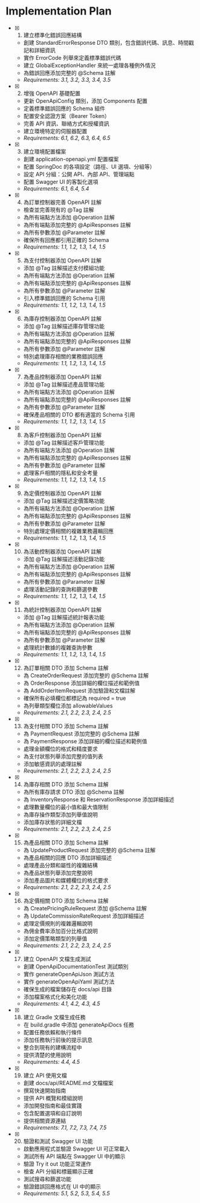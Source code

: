 # Implementation Plan

- [x] 1. 建立標準化錯誤回應結構
  - 創建 StandardErrorResponse DTO 類別，包含錯誤代碼、訊息、時間戳記和詳細資訊
  - 實作 ErrorCode 列舉來定義標準錯誤代碼
  - 建立 GlobalExceptionHandler 來統一處理各種例外情況
  - 為錯誤回應添加完整的 @Schema 註解
  - _Requirements: 3.1, 3.2, 3.3, 3.4, 3.5_

- [x] 2. 增強 OpenAPI 基礎配置
  - 更新 OpenApiConfig 類別，添加 Components 配置
  - 定義標準錯誤回應的 Schema 組件
  - 配置安全認證方案（Bearer Token）
  - 完善 API 資訊、聯絡方式和授權資訊
  - 建立環境特定的伺服器配置
  - _Requirements: 6.1, 6.2, 6.3, 6.4, 6.5_

- [x] 3. 建立環境配置檔案
  - 創建 application-openapi.yml 配置檔案
  - 配置 SpringDoc 的各項設定（路徑、UI 選項、分組等）
  - 設定 API 分組：公開 API、內部 API、管理端點
  - 配置 Swagger UI 的客製化選項
  - _Requirements: 6.1, 6.4, 5.4_

- [x] 4. 為訂單控制器完善 OpenAPI 註解
  - 檢查並完善現有的 @Tag 註解
  - 為所有端點方法添加 @Operation 註解
  - 為所有端點添加完整的 @ApiResponses 註解
  - 為所有參數添加 @Parameter 註解
  - 確保所有回應都引用正確的 Schema
  - _Requirements: 1.1, 1.2, 1.3, 1.4, 1.5_

- [x] 5. 為支付控制器添加 OpenAPI 註解
  - 添加 @Tag 註解描述支付模組功能
  - 為所有端點方法添加 @Operation 註解
  - 為所有端點添加完整的 @ApiResponses 註解
  - 為所有參數添加 @Parameter 註解
  - 引入標準錯誤回應的 Schema 引用
  - _Requirements: 1.1, 1.2, 1.3, 1.4, 1.5_

- [x] 6. 為庫存控制器添加 OpenAPI 註解
  - 添加 @Tag 註解描述庫存管理功能
  - 為所有端點方法添加 @Operation 註解
  - 為所有端點添加完整的 @ApiResponses 註解
  - 為所有參數添加 @Parameter 註解
  - 特別處理庫存相關的業務錯誤回應
  - _Requirements: 1.1, 1.2, 1.3, 1.4, 1.5_

- [x] 7. 為產品控制器添加 OpenAPI 註解
  - 添加 @Tag 註解描述產品管理功能
  - 為所有端點方法添加 @Operation 註解
  - 為所有端點添加完整的 @ApiResponses 註解
  - 為所有參數添加 @Parameter 註解
  - 確保產品相關的 DTO 都有適當的 Schema 引用
  - _Requirements: 1.1, 1.2, 1.3, 1.4, 1.5_

- [x] 8. 為客戶控制器添加 OpenAPI 註解
  - 添加 @Tag 註解描述客戶管理功能
  - 為所有端點方法添加 @Operation 註解
  - 為所有端點添加完整的 @ApiResponses 註解
  - 為所有參數添加 @Parameter 註解
  - 處理客戶相關的隱私和安全考量
  - _Requirements: 1.1, 1.2, 1.3, 1.4, 1.5_

- [x] 9. 為定價控制器添加 OpenAPI 註解
  - 添加 @Tag 註解描述定價策略功能
  - 為所有端點方法添加 @Operation 註解
  - 為所有端點添加完整的 @ApiResponses 註解
  - 為所有參數添加 @Parameter 註解
  - 特別處理定價相關的複雜業務邏輯回應
  - _Requirements: 1.1, 1.2, 1.3, 1.4, 1.5_

- [x] 10. 為活動控制器添加 OpenAPI 註解
  - 添加 @Tag 註解描述活動記錄功能
  - 為所有端點方法添加 @Operation 註解
  - 為所有端點添加完整的 @ApiResponses 註解
  - 為所有參數添加 @Parameter 註解
  - 處理活動記錄的查詢和篩選參數
  - _Requirements: 1.1, 1.2, 1.3, 1.4, 1.5_

- [x] 11. 為統計控制器添加 OpenAPI 註解
  - 添加 @Tag 註解描述統計報表功能
  - 為所有端點方法添加 @Operation 註解
  - 為所有端點添加完整的 @ApiResponses 註解
  - 為所有參數添加 @Parameter 註解
  - 處理統計數據的複雜查詢參數
  - _Requirements: 1.1, 1.2, 1.3, 1.4, 1.5_

- [x] 12. 為訂單相關 DTO 添加 Schema 註解
  - 為 CreateOrderRequest 添加完整的 @Schema 註解
  - 為 OrderResponse 添加詳細的欄位描述和範例值
  - 為 AddOrderItemRequest 添加驗證和文檔註解
  - 確保所有必填欄位都標記為 required = true
  - 為列舉類型欄位添加 allowableValues
  - _Requirements: 2.1, 2.2, 2.3, 2.4, 2.5_

- [x] 13. 為支付相關 DTO 添加 Schema 註解
  - 為 PaymentRequest 添加完整的 @Schema 註解
  - 為 PaymentResponse 添加詳細的欄位描述和範例值
  - 處理金額欄位的格式和精度要求
  - 為支付狀態列舉添加完整的值列表
  - 添加敏感資訊的處理註解
  - _Requirements: 2.1, 2.2, 2.3, 2.4, 2.5_

- [x] 14. 為庫存相關 DTO 添加 Schema 註解
  - 為所有庫存請求 DTO 添加 @Schema 註解
  - 為 InventoryResponse 和 ReservationResponse 添加詳細描述
  - 處理數量欄位的最小值和最大值限制
  - 為庫存操作類型添加列舉值說明
  - 添加庫存狀態的詳細文檔
  - _Requirements: 2.1, 2.2, 2.3, 2.4, 2.5_

- [x] 15. 為產品相關 DTO 添加 Schema 註解
  - 為 UpdateProductRequest 添加完整的 @Schema 註解
  - 為產品相關的回應 DTO 添加詳細描述
  - 處理產品分類和屬性的複雜結構
  - 為產品狀態列舉添加完整說明
  - 添加產品圖片和媒體欄位的格式要求
  - _Requirements: 2.1, 2.2, 2.3, 2.4, 2.5_

- [x] 16. 為定價相關 DTO 添加 Schema 註解
  - 為 CreatePricingRuleRequest 添加 @Schema 註解
  - 為 UpdateCommissionRateRequest 添加詳細描述
  - 處理定價規則的複雜邏輯說明
  - 為佣金費率添加百分比格式說明
  - 添加定價策略類型的列舉值
  - _Requirements: 2.1, 2.2, 2.3, 2.4, 2.5_

- [x] 17. 建立 OpenAPI 文檔生成測試
  - 創建 OpenApiDocumentationTest 測試類別
  - 實作 generateOpenApiJson 測試方法
  - 實作 generateOpenApiYaml 測試方法
  - 確保生成的檔案儲存在 docs/api 目錄
  - 添加檔案格式化和美化功能
  - _Requirements: 4.1, 4.2, 4.3, 4.5_

- [x] 18. 建立 Gradle 文檔生成任務
  - 在 build.gradle 中添加 generateApiDocs 任務
  - 配置任務依賴和執行條件
  - 添加任務執行前後的提示訊息
  - 整合到現有的建構流程中
  - 提供清楚的使用說明
  - _Requirements: 4.4, 4.5_

- [x] 19. 建立 API 使用文檔
  - 創建 docs/api/README.md 文檔檔案
  - 撰寫快速開始指南
  - 提供 API 概覽和模組說明
  - 添加開發指南和最佳實踐
  - 包含配置選項和自訂說明
  - 提供相關資源連結
  - _Requirements: 7.1, 7.2, 7.3, 7.4, 7.5_

- [x] 20. 驗證和測試 Swagger UI 功能
  - 啟動應用程式並驗證 Swagger UI 可正常載入
  - 測試所有 API 端點在 Swagger UI 中的顯示
  - 驗證 Try it out 功能正常運作
  - 檢查 API 分組和標籤顯示正確
  - 測試搜尋和篩選功能
  - 驗證錯誤回應格式在 UI 中的顯示
  - _Requirements: 5.1, 5.2, 5.3, 5.4, 5.5_
